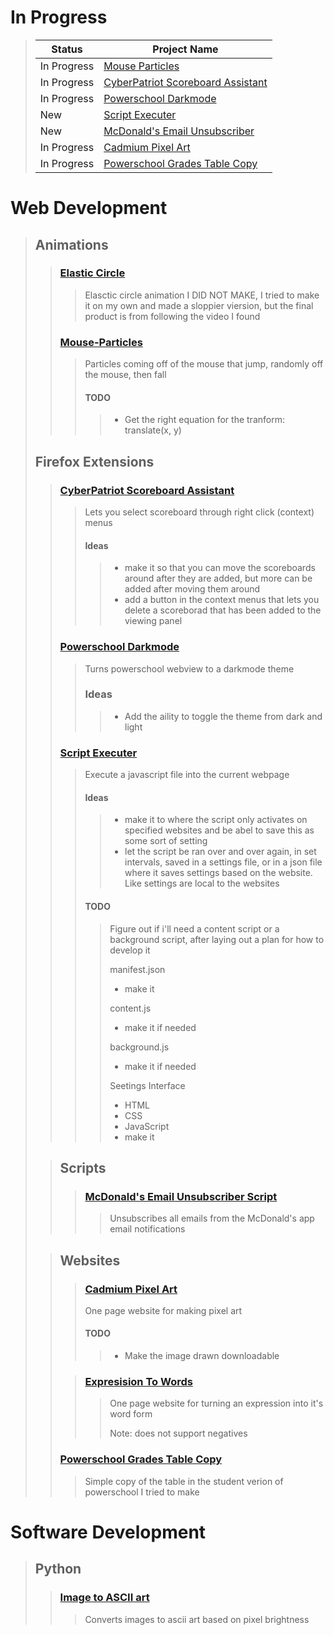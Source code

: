 # In Progress
> |Status|Project Name|
> |-|-|
> |In Progress|[Mouse Particles](#mouse-particles)|
> |In Progress|[CyberPatriot Scoreboard Assistant](#cyberpatriot-scoreboard-assistant)|
> |In Progress|[Powerschool Darkmode](#powerschool-darkmode)|
> |New|[Script Executer](#script-executer)|
> |New|[McDonald's Email Unsubscriber](#mcdonalds-email-unsubscriber-script)|
> |In Progress|[Cadmium Pixel Art](#cadmium-pixel-art)|
> |In Progress|[Powerschool Grades Table Copy](#powerschool-grades-table-copy)|


# Web Development
> ## Animations
>> ### [Elastic Circle](/Web-Development/Animations/Elastic-Circle)
>>> Elasctic circle animation I DID NOT MAKE, I tried to make it on my own and made a sloppier viersion, but the final product is from following the video I found
>>
>>### [Mouse-Particles](/Web-Development/Animations/Mouse-Particles/)
>>> Particles coming off of the mouse that jump, randomly off the mouse, then fall
>>> #### TODO
>>>> - Get the right equation for the tranform: translate(x, y)
>
>## Firefox Extensions
>> ### [CyberPatriot Scoreboard Assistant](/Web-Development/CyberPatriot-Extension)
>>> Lets you select scoreboard through right click (context) menus
>>> #### Ideas
>>>> - make it so that you can move the scoreboards around after they are added, but more can be added after moving them around
>>>> - add a button in the context menus that lets you delete a scoreborad that has been added to the viewing panel
>>
>> ### [Powerschool Darkmode](/Web-Development/Firefox-Extensions/Powershcool-Darkmode)
>>> Turns powerschool webview to a darkmode theme
>>> ### Ideas
>>>> - Add the aility to toggle the theme from dark and light
>>
>> ### [Script Executer ](/Web-Development/Firefox-Extensions/Script-Executer/)
>>> Execute a javascript file into the current webpage
>>> #### Ideas
>>>> - make it to where the script only activates on specified websites and be abel to save this as some sort of setting
>>>> - let the script be ran over and over again, in set intervals, saved in a settings file, or in a json file where it saves settings based on the website. Like settings are local to the websites
>>> #### TODO
>>>> Figure out if i'll need a content script or a background script, after laying out a plan for how to develop it
>>>>
>>>> manifest.json
>>>> - make it
>>>>
>>>> content.js
>>>> - make it if needed
>>>>
>>>> background.js
>>>> - make it if needed
>>>>
>>>> Seetings Interface
>>>> - HTML
>>>> - CSS
>>>> - JavaScript
>>>> - make it
>
>> ## Scripts
>>> ### [McDonald's Email Unsubscriber Script](/Web-Development/Scripts/McDonald's-Email-Unsubscriber.js)
>>>> Unsubscribes all emails from the McDonald's app email notifications
>
>> ## Websites
>>> ### [Cadmium Pixel Art](/Web-Development/Websites/Cadmium-Pixel-Art)
>>> One page website for making pixel art
>>> #### TODO
>>>> - Make the image drawn downloadable
>>
>>> ### [Expresision To Words](/Web-Development/Websites/Expression-To-Words)
>>>> One page website for turning an expression into it's word form
>>>>
>>>> Note: does not support negatives
>>
>> ### [Powerschool Grades Table Copy](/Web-Development/Websites/Powerschool-Grades-Copy)
>>> Simple copy of the table in the student verion of powerschool I tried to make

# Software Development
> ## Python
>> ### [Image to ASCII art](/Software-Development/Python/img-to-ascii)
>>> Converts images to ascii art based on pixel brightness